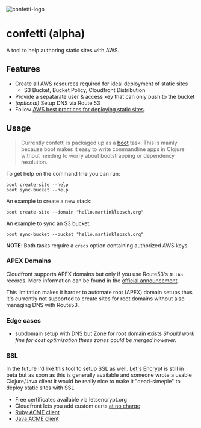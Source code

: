 ![confetti-logo](https://cloud.githubusercontent.com/assets/97496/11410396/5d608a84-93c7-11e5-9a8f-8661127a98a9.png)

# confetti (alpha)

A tool to help authoring static sites with AWS.

## Features

- Create all AWS resources required for ideal deployment of static sites
  - S3 Bucket, Bucket Policy, Cloudfront Distribution
- Provide a sepatarate user & access key that can only push to the bucket
- *(optional)* Setup DNS via Route 53
- Follow [AWS best practices for deploying static sites](http://docs.aws.amazon.com/gettingstarted/latest/swh/website-hosting-intro.html).

## Usage

> Currently confetti is packaged up as a [boot][boot] task. This
> is mainly because boot makes it easy to write commandline apps in
> Clojure without needing to worry about bootstrapping or dependency
> resolution.

To get help on the command line you can run:

```
boot create-site --help
boot sync-bucket --help
```

An example to create a new stack:
```
boot create-site --domain "hello.martinklepsch.org"
```
An example to sync an S3 bucket:
```
boot sync-bucket --bucket "hello.martinklepsch.org"
```
**NOTE**: Both tasks require a `creds` option containing authorized AWS keys.

### APEX Domains

Cloudfront supports APEX domains but only if you use Route53's `ALIAS`
records. More information can be found in the
[official announcement](https://aws.amazon.com/de/about-aws/whats-new/2013/06/11/announcing-custom-ssl-certificates-and-zone-apex-support-for-cloudfront/).

This limitation makes it harder to automate root (APEX) domain
setups thus it's currently not supported to create sites for
root domains without also managing DNS with Route53.

### Edge cases

- subdomain setup with DNS but Zone for root domain exists
  *Should work fine for cost optimization these zones could be merged however.*

### SSL

In the future I'd like this tool to setup SSL as well.
[Let's Encrypt][lets-encrypt] is still in beta but as soon as this is
generally available and someone wrote a usable Clojure/Java client it
would be really nice to make it "dead-simeple" to deploy static sites
with SSL

- Free certificates available via letsencrypt.org
- Cloudfront lets you add custom certs [at no charge](http://aws.amazon.com/de/about-aws/whats-new/2014/03/05/amazon-cloudront-announces-sni-custom-ssl/)
- [Ruby ACME client](https://lolware.net/2015/10/27/letsencrypt_go_live.html)
- [Java ACME client](https://community.letsencrypt.org/t/third-party-library-java-client/633)

[boot]: https://github.com/boot-clj/boot
[lets-encrypt]: https://letsencrypt.org/
